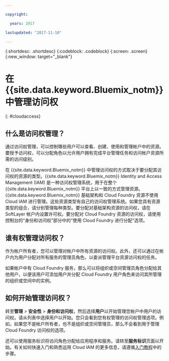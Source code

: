 ```yaml
---

copyright:

  years: 2017

lastupdated: "2017-11-10"

---
```


{:shortdesc: .shortdesc}
{:codeblock: .codeblock}
{:screen: .screen}
{:new_window: target="_blank"}

# 在 {{site.data.keyword.Bluemix_notm}} 中管理访问权
{: #cloudaccess}

## 什么是访问权管理？

通过访问权管理，可以控制哪些用户可以查看、创建、使用和管理帐户中的资源。要授予访问权，可以分配角色以允许用户拥有完成平台管理任务和访问帐户资源所需的访问级别。 

在 {{site.data.keyword.Bluemix_notm}} 中管理访问权的方式取决于要分配其访问权的资源的类型。{{site.data.keyword.Bluemix_notm}} Identity and Access Management (IAM) 是一种访问权管理系统，用于在整个 {{site.data.keyword.Bluemix_notm}} 平台上以一致的方式管理资源。{{site.data.keyword.Bluemix_notm}} 基础架构和 Cloud Foundry 资源不使用 Cloud IAM 进行管理。这些资源类型有自己的访问权管理系统。如果您具有资源类型的组合，请分别管理每种类型。要分配对基础架构资源的访问权，请在 SoftLayer 帐户内设置许可权。要分配对 Cloud Foundry 资源的访问权，请使用控制台的“身份和访问权”部分中的“使用 Cloud Foundry 进行分配”选项。 

## 谁有权管理访问权？

作为帐户所有者，您可以管理对帐户中所有资源的访问权。此外，还可以通过在帐户内为用户分配对所有服务的管理员角色，以委派管理平台资源访问权的任务。 

如果帐户中有 Cloud Foundry 服务，那么可以将组织或空间管理员角色分配给其他用户，以便该用户可添加用户并分配 Cloud Foundry 用户角色来访问其所管理的组织或空间中的实例。


## 如何开始管理访问权？

转至**管理** &gt; **安全性** &gt; **身份和访问权**，然后选择**用户**以开始管理您帐户中用户的访问权。请从列表中选择用户以开始。您只会看到您有权管理的访问权管理选项。例如，如果您不是帐户所有者，也不是组织或空间管理员，那么不会看到用于管理 Cloud Foundry 访问权的选项。 

还可以使用服务标识将访问角色分配给应用程序和服务。请转至**服务标识**页面以开始。有关如何快速入门和熟悉运用 Cloud IAM 的更多信息，请遵循[入门教程](/docs/iam/quickstart.html#iambestpractice)中的步骤。


